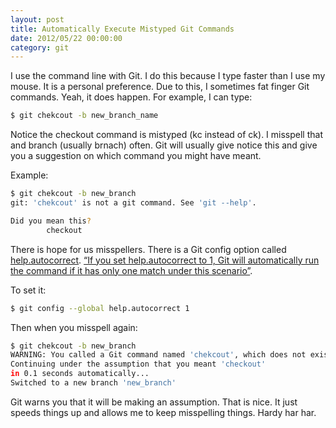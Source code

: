 ```yaml
---
layout: post
title: Automatically Execute Mistyped Git Commands
date: 2012/05/22 00:00:00
category: git 
---
```


I use the command line with Git. I do this because I type faster than I use my mouse. It is a personal preference. Due to this, I sometimes fat finger Git commands. Yeah, it does happen. For example, I can type:

```bash
$ git chekcout -b new_branch_name
```

Notice the checkout command is mistyped (kc instead of ck). I misspell that and branch (usually brnach) often. Git will usually give notice this and give you a suggestion on which command you might have meant.

Example:

```bash
$ git chekcout -b new_branch
git: 'chekcout' is not a git command. See 'git --help'.

Did you mean this?
        checkout
```

There is hope for us misspellers. There is a Git config option called [help.autocorrect][1]. [“If you set help.autocorrect to 1, Git will automatically run the command if it has only one match under this scenario”][2].

To set it:

```bash
$ git config --global help.autocorrect 1
```

Then when you misspell again:

```bash
$ git chekcout -b new_branch
WARNING: You called a Git command named 'chekcout', which does not exist.
Continuing under the assumption that you meant 'checkout'
in 0.1 seconds automatically...
Switched to a new branch 'new_branch'
```

Git warns you that it will be making an assumption. That is nice. It just speeds things up and allows me to keep misspelling things. Hardy har har.

   [1]: http://git-scm.com/docs/git-config
   [2]: http://git-scm.com/book/ch7-1.html
  
